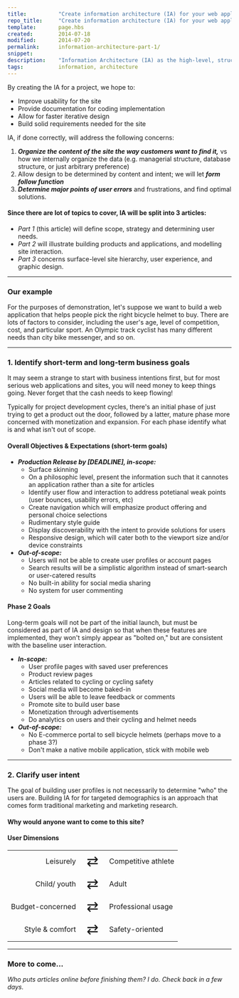```yaml
---
title:          "Create information architecture (IA) for your web application (Part 1)"
repo_title:     "Create information architecture (IA) for your web application (Part 1)"
template:       page.hbs
created:        2014-07-18
modified:       2014-07-20
permalink:      information-architecture-part-1/
snippet:        
description:    "Information Architecture (IA) as the high-level, structured organization of a site, intended to organize content, facilitate design, and improve user interaction"
tags:           information, architecture
---
```


By creating the IA for a project, we hope to:

* Improve usability for the site
* Provide documentation for coding implementation
* Allow for faster iterative design
* Build solid requirements needed for the site

IA, if done correctly, will address the following concerns:

1. ***Organize the content of the site the way customers want to find it,*** vs how we internally organize the data (e.g. managerial structure, database structure, or just arbitrary preference)
2. Allow design to be determined by content and intent; we will let ***form follow function***
3. ***Determine major points of user errors*** and frustrations, and find optimal solutions.

#### Since there are lot of topics to cover, IA will be split into 3 articles:

* *Part 1* (this article) will define scope, strategy and determining user needs.
* *Part 2* will illustrate building products and applications, and modelling site interaction.
* *Part 3* concerns surface-level site hierarchy, user experience, and graphic design.

----------------

### Our example

For the purposes of demonstration, let's suppose we want to build a web application that helps people pick the right bicycle helmet to buy. There are lots of factors to consider, including the user's age, level of competition, cost, and particular sport. An Olympic track cyclist has many different needs than city bike messenger, and so on.

----------------

### 1. Identify short-term and long-term business goals

It may seem a strange to start with business intentions first, but for most serious web applications and sites, you will need money to keep things going. Never forget that the cash needs to keep flowing!

Typically for project development cycles, there's an initial phase of just trying to get a product out the door, followed by a latter, mature phase more concerned with monetization and expansion. For each phase identify what is and what isn't out of scope.

#### Overall Objectives & Expectations (short-term goals)

* ***Production Release by [DEADLINE], in-scope:***
  * Surface skinning
  * On a philosophic level, present the information such that it cannotes an application rather than a site for articles
  * Identify user flow and interaction to address potetianal weak points  (user bounces, usability errors, etc)
  * Create navigation which will emphasize product offering and personal choice selections
  * Rudimentary style guide
  * Display discoverability with the intent to provide solutions for users
  * Responsive design, which will cater both to the viewport size and/or device constraints
* ***Out-of-scope:***
  * Users will not be able to create user profiles or account pages
  * Search results will be a simplistic algorithm instead of smart-search or user-catered results
  * No built-in ability for social media sharing
  * No system for user commenting

#### Phase 2 Goals

Long-term goals will not be part of the initial launch, but must be considered as part of IA and design so that when these features are implemented, they won't simply appear as "bolted on," but are consistent with the baseline user interaction.

* ***In-scope:***
  * User profile pages with saved user preferences
  * Product review pages
  * Articles related to cycling or cycling safety
  * Social media will become baked-in
  * Users will be able to leave feedback or comments
  * Promote site to build user base
  * Monetization through advertisements
  * Do analytics on users and their cycling and helmet needs
* ***Out-of-scope:***
  * No E-commerce portal to sell bicycle helmets (perhaps move to a phase 3?)
  * Don't make a native mobile application, stick with mobile web

----------------

### 2. Clarify user intent

The goal of building user profiles is not necessarily to determine "who" the users are. Building IA for for targeted demographics is an approach that comes form traditional marketing and marketing research.

#### Why would anyone want to come to this site?


#### User Dimensions


<style>
.arrow_swing td:first-child {
  text-align: right;
}
.arrow_swing td:nth-child(2) {
  font-size: 2rem;
  text-align: center;
}
.arrow_swing td:last-child {
}
</style>

<table class="arrow_swing">
    <tbody>
        <tr>
            <td>Leisurely</td>
            <td class="arrow_swing">&#8644;</td>
            <td>Competitive athlete</td>
        </tr>
        <tr>
            <td>Child/ youth</td>
            <td class="arrow_swing">&#8644;</td>
            <td>Adult</td>
        </tr>
        <tr>
            <td>Budget-concerned</td>
            <td class="arrow_swing">&#8644;</td>
            <td>Professional usage</td>
        </tr>
        <tr>
            <td>Style &amp; comfort</td>
            <td class="arrow_swing">&#8644;</td>
            <td>Safety-oriented</td>
        </tr>
    </tbody>
</table>


----------------

### More to come...

*Who puts articles online before finishing them? I do. Check back in a few days.*




